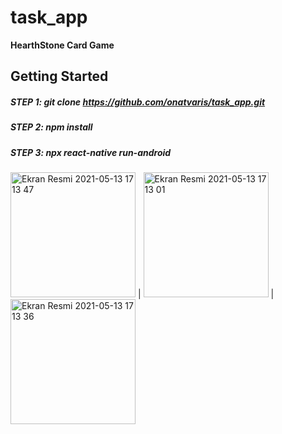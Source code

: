 # task_app
**HearthStone Card Game**

## Getting Started

##### STEP 1: git clone https://github.com/onatvaris/task_app.git
##### STEP 2: npm install
##### STEP 3: npx react-native run-android


<img width="200" alt="Ekran Resmi 2021-05-13 17 13 47" src="https://user-images.githubusercontent.com/51972191/118138600-331d4f00-b40f-11eb-80b8-6685cb72a0c9.png"> | 
<img width="200" alt="Ekran Resmi 2021-05-13 17 13 01" src="https://user-images.githubusercontent.com/51972191/118138609-36183f80-b40f-11eb-9b81-580b6f300ddd.png">
| <img width="200" alt="Ekran Resmi 2021-05-13 17 13 36" src="https://user-images.githubusercontent.com/51972191/118138613-37496c80-b40f-11eb-87c8-3eb4953e35ce.png">

